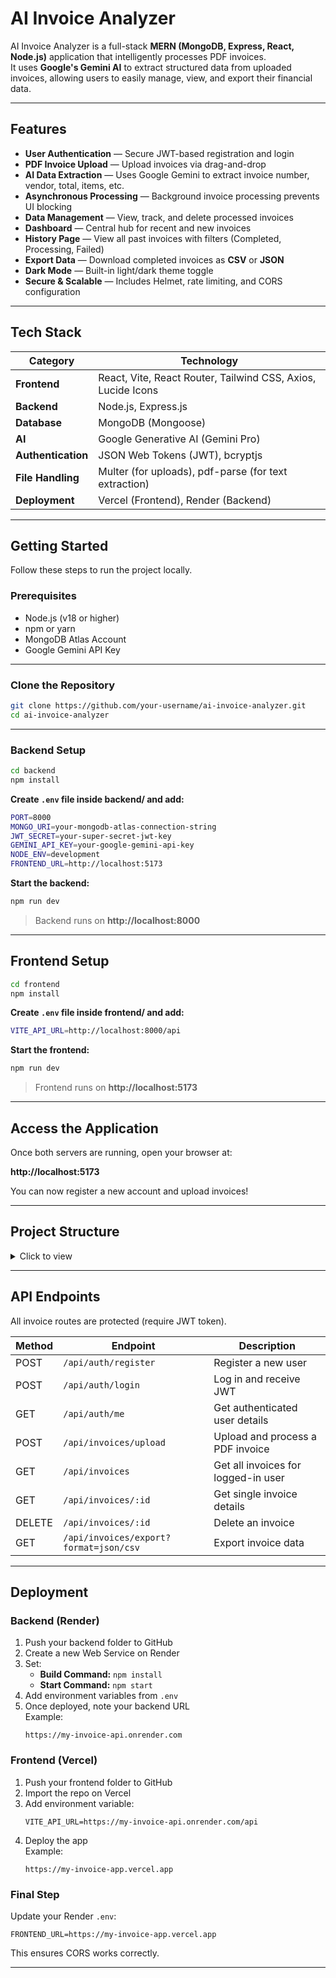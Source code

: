 # AI Invoice Analyzer

AI Invoice Analyzer is a full-stack **MERN (MongoDB, Express, React, Node.js)** application that intelligently processes PDF invoices.  
It uses **Google's Gemini AI** to extract structured data from uploaded invoices, allowing users to easily manage, view, and export their financial data.

---

## Features

-  **User Authentication** — Secure JWT-based registration and login  
-  **PDF Invoice Upload** — Upload invoices via drag-and-drop  
-  **AI Data Extraction** — Uses Google Gemini to extract invoice number, vendor, total, items, etc.  
-  **Asynchronous Processing** — Background invoice processing prevents UI blocking  
-  **Data Management** — View, track, and delete processed invoices  
-  **Dashboard** — Central hub for recent and new invoices  
-  **History Page** — View all past invoices with filters (Completed, Processing, Failed)  
-  **Export Data** — Download completed invoices as **CSV** or **JSON**  
-  **Dark Mode** — Built-in light/dark theme toggle  
-  **Secure & Scalable** — Includes Helmet, rate limiting, and CORS configuration  

---

## Tech Stack

| Category | Technology |
|-----------|-------------|
| **Frontend** | React, Vite, React Router, Tailwind CSS, Axios, Lucide Icons |
| **Backend** | Node.js, Express.js |
| **Database** | MongoDB (Mongoose) |
| **AI** | Google Generative AI (Gemini Pro) |
| **Authentication** | JSON Web Tokens (JWT), bcryptjs |
| **File Handling** | Multer (for uploads), pdf-parse (for text extraction) |
| **Deployment** | Vercel (Frontend), Render (Backend) |

---

## Getting Started

Follow these steps to run the project locally.

### Prerequisites

- Node.js (v18 or higher)
- npm or yarn
- MongoDB Atlas Account
- Google Gemini API Key

---

### Clone the Repository

```bash
git clone https://github.com/your-username/ai-invoice-analyzer.git
cd ai-invoice-analyzer
```

---

### Backend Setup

```bash
cd backend
npm install
```

**Create `.env` file inside backend/ and add:**

```bash
PORT=8000
MONGO_URI=your-mongodb-atlas-connection-string
JWT_SECRET=your-super-secret-jwt-key
GEMINI_API_KEY=your-google-gemini-api-key
NODE_ENV=development
FRONTEND_URL=http://localhost:5173
```

**Start the backend:**
```bash
npm run dev
```
> Backend runs on **http://localhost:8000**

---

## Frontend Setup

```bash
cd frontend
npm install
```

**Create `.env` file inside frontend/ and add:**
```bash
VITE_API_URL=http://localhost:8000/api
```

**Start the frontend:**
```bash
npm run dev
```
> Frontend runs on **http://localhost:5173**

---

## Access the Application

Once both servers are running, open your browser at:

 **http://localhost:5173**

You can now register a new account and upload invoices!

---

## Project Structure

<details>
<summary>Click to view</summary>

```
ai-invoice-analyzer/
├── backend/
│   ├── server.js
│   ├── package.json
│   ├── .env
│   ├── config/
│   │   └── db.js
│   ├── models/
│   │   ├── User.js
│   │   └── Invoice.js
│   ├── routes/
│   │   ├── auth.js
│   │   └── invoices.js
│   ├── middleware/
│   │   └── auth.js
│   ├── controllers/
│   │   ├── authController.js
│   │   └── invoiceController.js
│   ├── utils/
│   │   ├── geminiService.js
│   │   └── pdfProcessor.js
│   └── uploads/
│       └── .gitkeep
└── frontend/
    ├── package.json
    ├── vite.config.js
    ├── tailwind.config.js
    ├── .env
    └── src/
        ├── main.jsx
        ├── App.jsx
        ├── index.css
        ├── components/
        │   ├── Navbar.jsx
        │   ├── FileUpload.jsx
        │   ├── InvoiceTable.jsx
        │   └── ProtectedRoute.jsx
        ├── pages/
        │   ├── Login.jsx
        │   ├── Register.jsx
        │   ├── Dashboard.jsx
        │   └── History.jsx
        └── context/
            ├── AuthContext.jsx
            └── ThemeContext.jsx
```
</details>

---

## API Endpoints

All invoice routes are protected (require JWT token).

| Method | Endpoint | Description |
|--------|-----------|-------------|
| POST | `/api/auth/register` | Register a new user |
| POST | `/api/auth/login` | Log in and receive JWT |
| GET | `/api/auth/me` | Get authenticated user details |
| POST | `/api/invoices/upload` | Upload and process a PDF invoice |
| GET | `/api/invoices` | Get all invoices for logged-in user |
| GET | `/api/invoices/:id` | Get single invoice details |
| DELETE | `/api/invoices/:id` | Delete an invoice |
| GET | `/api/invoices/export?format=json/csv` | Export invoice data |

---

## Deployment

### Backend (Render)

1. Push your backend folder to GitHub  
2. Create a new Web Service on Render  
3. Set:
   - **Build Command:** `npm install`
   - **Start Command:** `npm start`
4. Add environment variables from `.env`
5. Once deployed, note your backend URL  
   Example:  
   ```
   https://my-invoice-api.onrender.com
   ```

### Frontend (Vercel)

1. Push your frontend folder to GitHub  
2. Import the repo on Vercel  
3. Add environment variable:
   ```
   VITE_API_URL=https://my-invoice-api.onrender.com/api
   ```
4. Deploy the app  
   Example:  
   ```
   https://my-invoice-app.vercel.app
   ```

### Final Step

Update your Render `.env`:
```
FRONTEND_URL=https://my-invoice-app.vercel.app
```

This ensures CORS works correctly.

---
 



